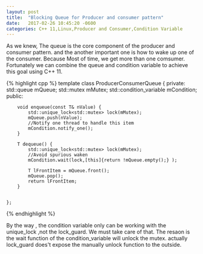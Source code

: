 ```yaml
---
layout: post
title:  "Blocking Queue for Producer and consumer pattern"
date:   2017-02-26 10:45:20 -0600
categories: C++ 11,Linux,Producer and Consumer,Condition Variable
---
```

As we knew, The queue is the core component of the producer and consumer pattern. and the another important one is how to wake up one of the consumer.
Because Most of time, we get more than one comsumer. 
Fortunately we can combine the queue and condition variable to achieve this goal using C++ 11.


{% highlight cpp %}
template<class T>
    class ProducerConsumerQueue {
    private:
        std::queue<T> mQueue;
        std::mutex mMutex;
        std::condition_variable mCondition;
    public:
        
        void enqueue(const T& nValue) {
            std::unique_lock<std::mutex> lock(mMutex);
            mQueue.push(nValue);
            //Notify one thread to handle this item
            mCondition.notify_one();
        }

        T dequeue() {
            std::unique_lock<std::mutex> lock(mMutex);
            //Avoid spurious waken
            mCondition.wait(lock,[this]{return !mQueue.empty();} );
           
            T lFrontItem = mQueue.front();
            mQueue.pop();
            return lFrontItem;
        }


    };
{% endhighlight  %}


By the way , the condition variable only can be working with the unique_lock ,not the lock_guard. We must take care of that. The resaon is the wait function of the condition_variable
will unlock the mutex. actually lock_guard does't expose the manually unlock function to the outside.
